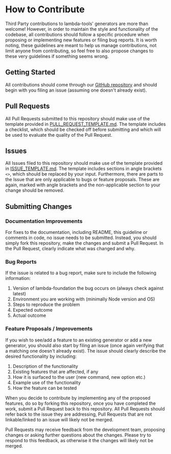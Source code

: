 # How to Contribute

Third Party contributions to lambda-tools' generators are more than welcome! However, in order to maintain the style and functionality of the codebase, all contributions should follow a specific procedure when proposing or implementing new features or filing bug reports. It is worth noting, these guidelines are meant to help us manage contributions, not limit anyone from contributing, so feel free to also propose changes to these very guidelines if something seems wrong.

## Getting Started

All contributions should come through our [GitHub repository](https://github.com/testlio/generator-lambda-tools) and should begin with you filing an issue (assuming one doesn't already exist).

## Pull Requests

All Pull Requests submitted to this repository should make use of the template provided in [PULL_REQUEST_TEMPLATE.md](PULL_REQUEST_TEMPLATE.md). The template includes a checklist, which should be checked off before submitting and which will be used to evaluate the quality of the Pull Request.

## Issues

All Issues filed to this repository should make use of the template provided in [ISSUE_TEMPLATE.md](ISSUE_TEMPLATE.md). The template includes sections in angle brackets `<>`, which should be replaced by your input. Furthermore, there are parts to the Issue that are only applicable to bugs or feature proposals. These are again, marked with angle brackets and the non-applicable section to your change should be removed.

## Submitting Changes

### Documentation Improvements

For fixes to the documentation, including README, this guideline or comments in code, no issue needs to be submitted. Instead, you should simply fork this repository, make the changes and submit a Pull Request. In the Pull Request, clearly indicate what was changed and why.

### Bug Reports

If the issue is related to a bug report, make sure to include the following information:

1. Version of lambda-foundation the bug occurs on (always check against latest)
2. Environment you are working with (minimally Node version and OS)
2. Steps to reproduce the problem
3. Expected outcome
4. Actual outcome

### Feature Proposals / Improvements

If you wish to see/add a feature to an existing generator or add a new generator, you should also start by filing an issue (once again verifying that a matching one doesn't already exist). The issue should clearly describe the desired functionality by including:

1. Description of the functionality
2. Existing features that are affected, if any
2. How it is surfaced to the user (new command, new option etc.)
3. Example use of the functionality
4. How the feature can be tested

When you decide to contribute by implementing any of the proposed features, do so by forking this repository, once you have completed the work, submit a Pull Request back to this repository. All Pull Requests should refer back to the issue they are addressing, Pull Requests that are not linkable/linked to an issue will likely not be merged.

Pull Requests may receive feedback from the development team, proposing changes or asking further questions about the changes. Please try to respond to this feedback, as otherwise it the changes will likely not be merged.
